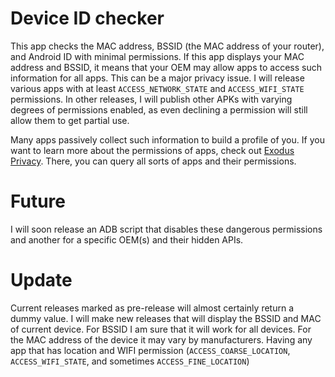 # Device ID checker

This app checks the MAC address, BSSID (the MAC address of your router), and Android ID with minimal permissions. If this app displays your MAC address and BSSID, it means that your OEM may allow apps to access such information for all apps. This can be a major privacy issue. I will release various apps with at least `ACCESS_NETWORK_STATE` and `ACCESS_WIFI_STATE` permissions. In other releases, I will publish other APKs with varying degrees of permissions enabled, as even declining a permission will still allow them to get partial use.

Many apps passively collect such information to build a profile of you. If you want to learn more about the permissions of apps, check out [Exodus Privacy](https://exodus-privacy.eu.org). There, you can query all sorts of apps and their permissions. 


# Future

I will soon release an ADB script that disables these dangerous permissions and another for a specific OEM(s) and their hidden APIs.

# Update

Current releases marked as pre-release will almost certainly return a dummy value. I will make new releases that will display the BSSID and MAC of current device. For BSSID I am sure that it will work for all devices. For the MAC address of the device it may vary by manufacturers. Having any app that has location and WIFI permission (`ACCESS_COARSE_LOCATION`, `ACCESS_WIFI_STATE`, and sometimes `ACCESS_FINE_LOCATION`)
